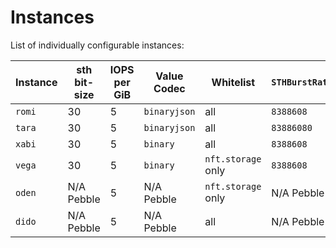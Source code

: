 # Instances

List of individually configurable instances:

| Instance | sth bit-size | IOPS per GiB  | Value Codec  | Whitelist           | `STHBurstRate` | `STHSyncInterval` | Running                                                                                                                                       |
|----------|--------------|---------------|--------------|---------------------|----------------|-------------------|-----------------------------------------------------------------------------------------------------------------------------------------------|
| `romi`   | 30           | 5             | `binaryjson` | all                 | `8388608`      | `1s`              | [32e0eed4e3a0c4b3622965b89566454bb6406e78](https://github.com/filecoin-project/storetheindex/commit/32e0eed4e3a0c4b3622965b89566454bb6406e78) |
| `tara`   | 30           | 5             | `binaryjson` | all                 | `83886080`     | `6s`              | [c1b4f60ee5c24fac7b35685506fa34b2a332d923](https://github.com/filecoin-project/storetheindex/commit/c1b4f60ee5c24fac7b35685506fa34b2a332d923) |
| `xabi`   | 30           | 5             | `binary`     | all                 | `8388608`      | `1s`              | [c1b4f60ee5c24fac7b35685506fa34b2a332d923](https://github.com/filecoin-project/storetheindex/commit/c1b4f60ee5c24fac7b35685506fa34b2a332d923) |
| `vega`   | 30           | 5             | `binary`     | `nft.storage` only  | `8388608`      | `3s`              | [3478e97a62a25dc15934565f860c13088ff2f602](https://github.com/filecoin-project/storetheindex/commit/3478e97a62a25dc15934565f860c13088ff2f602) |
| `oden`   | N/A Pebble   | 5             | N/A Pebble   | `nft.storage` only  | N/A Pebble     | N/A Pebble        | [3478e97a62a25dc15934565f860c13088ff2f602](https://github.com/filecoin-project/storetheindex/commit/3478e97a62a25dc15934565f860c13088ff2f602) |
| `dido`   | N/A Pebble   | 5             | N/A Pebble   | all                 | N/A Pebble     | N/A Pebble        | [3478e97a62a25dc15934565f860c13088ff2f602](https://github.com/filecoin-project/storetheindex/commit/3478e97a62a25dc15934565f860c13088ff2f602) |
